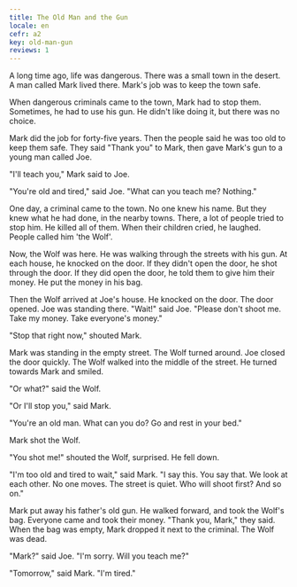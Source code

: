```yaml
---
title: The Old Man and the Gun
locale: en
cefr: a2
key: old-man-gun
reviews: 1
---
```


A long time ago, life was dangerous. There was a small town in the desert. A man called Mark lived there. Mark's job was to keep the town safe.

When dangerous criminals came to the town, Mark had to stop them. Sometimes, he had to use his gun. He didn't like doing it, but there was no choice.

Mark did the job for forty-five years. Then the people said he was too old to keep them safe. They said "Thank you" to Mark, then gave Mark's gun to a young man called Joe.

"I'll teach you," Mark said to Joe.

"You're old and tired," said Joe. "What can you teach me? Nothing."

One day, a criminal came to the town. No one knew his name. But they knew what he had done, in the nearby towns. There, a lot of people tried to stop him. He killed all of them. When their children cried, he laughed. People called him 'the Wolf'.

Now, the Wolf was here. He was walking through the streets with his gun. At each house, he knocked on the door. If they didn't open the door, he shot through the door. If they did open the door, he told them to give him their money. He put the money in his bag.

Then the Wolf arrived at Joe's house. He knocked on the door. The door opened. Joe was standing there. "Wait!" said Joe. "Please don't shoot me. Take my money. Take everyone's money."

"Stop that right now," shouted Mark.

Mark was standing in the empty street. The Wolf turned around. Joe closed the door quickly. The Wolf walked into the middle of the street. He turned towards Mark and smiled.

"Or what?" said the Wolf.

"Or I'll stop you," said Mark.

"You're an old man. What can you do? Go and rest in your bed."

Mark shot the Wolf.

"You shot me!" shouted the Wolf, surprised. He fell down.

"I'm too old and tired to wait," said Mark. "I say this. You say that. We look at each other. No one moves. The street is quiet. Who will shoot first? And so on."

Mark put away his father's old gun. He walked forward, and took the Wolf's bag. Everyone came and took their money. "Thank you, Mark," they said. When the bag was empty, Mark dropped it next to the criminal. The Wolf was dead.

"Mark?" said Joe. "I'm sorry. Will you teach me?"

"Tomorrow," said Mark. "I'm tired."